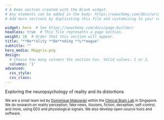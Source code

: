 ```yaml
---
# A Demo section created with the Blank widget.
# Any elements can be added in the body: https://wowchemy.com/docs/writing-markdown-latex/
# Add more sections by duplicating this file and customizing to your requirements.

widget: hero  # See https://wowchemy.com/docs/page-builder/
headless: true  # This file represents a page section.
weight: 10  # Order that this section will appear.
title: "**Re**ality **Be**nding **L**eague"
subtitle: ""
hero_media: Maggrix.png
design:
  # Choose how many columns the section has. Valid values: 1 or 2.
  columns: '1'
advanced:
  css_style:
  css_class:
---
```


Exploring the neuropsychology of reality and its distortions

<sub>We are a small team led by [Dominique Makowski](https://dominiquemakowski.github.io/) within the [Clinical Brain Lab](http://www.clinicalbrain.org/) in Singapore. We do research on reality perception, fake news, illusions, fiction, deception, self-control, and more, using EEG and physiological signals. We also develop open-source tools and software.</sub>
